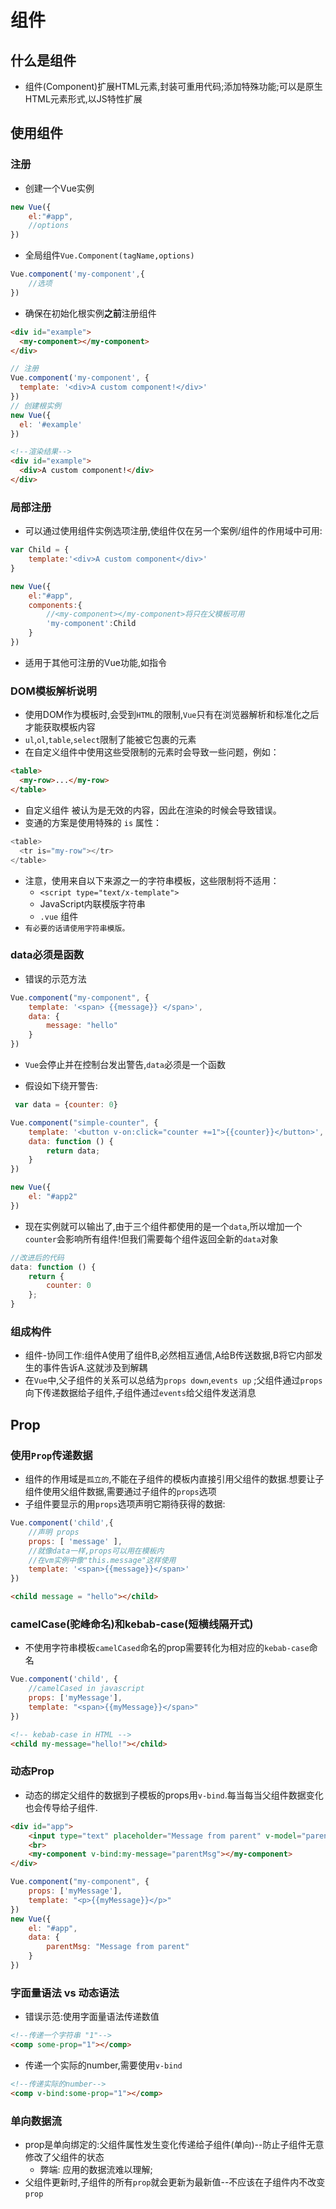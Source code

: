 # 组件
## 什么是组件
- 组件(Component)扩展HTML元素,封装可重用代码;添加特殊功能;可以是原生HTML元素形式,以JS特性扩展

## 使用组件
### 注册
- 创建一个Vue实例
```javascript
new Vue({
    el:"#app",
    //options
})
```
- 全局组件`Vue.Component(tagName,options)`
```javascript
Vue.component('my-component',{
    //选项
})
```
- 确保在初始化根实例**之前**注册组件
```html
<div id="example">
  <my-component></my-component>
</div>
```
```javascript
// 注册
Vue.component('my-component', {
  template: '<div>A custom component!</div>'
})
// 创建根实例
new Vue({
  el: '#example'
})
```
```html
<!--渲染结果-->
<div id="example">
  <div>A custom component!</div>
</div>
```
### 局部注册
- 可以通过使用组件实例选项注册,使组件仅在另一个案例/组件的作用域中可用:
```javascript
var Child = {
    template:'<div>A custom component</div>'
}

new Vue({
    el:"#app",
    components:{
        //<my-component></my-component>将只在父模板可用
        'my-component':Child
    }
})
```
- 适用于其他可注册的Vue功能,如指令

### DOM模板解析说明
- 使用DOM作为模板时,会受到`HTML`的限制,`Vue`只有在浏览器解析和标准化之后才能获取模板内容
- `ul`,`ol`,`table`,`select`限制了能被它包裹的元素
- 在自定义组件中使用这些受限制的元素时会导致一些问题，例如：
```html
<table>
  <my-row>...</my-row>
</table>
```
- 自定义组件 <my-row> 被认为是无效的内容，因此在渲染的时候会导致错误。
- 变通的方案是使用特殊的 `is` 属性：
```javascript
<table>
  <tr is="my-row"></tr>
</table>
```
- 注意，使用来自以下来源之一的字符串模板，这些限制将不适用：
    - `<script type="text/x-template">`
    - JavaScript内联模版字符串
    - `.vue` 组件
- `有必要的话请使用字符串模版。`

### data必须是函数
- 错误的示范方法
```javascript
Vue.component("my-component", {
    template: '<span> {{message}} </span>',
    data: {
        message: "hello"
    }
})
```
- `Vue`会停止并在控制台发出警告,`data`必须是一个函数

- 假设如下绕开警告:
```javascript
 var data = {counter: 0}

Vue.component("simple-counter", {
    template: '<button v-on:click="counter +=1">{{counter}}</button>',
    data: function () {
        return data;
    }
})

new Vue({
    el: "#app2"
})
```
- 现在实例就可以输出了,由于三个组件都使用的是一个`data`,所以增加一个`counter`会影响所有组件!但我们需要每个组件返回全新的`data`对象
```javascript
//改进后的代码
data: function () {
    return {
        counter: 0
    };
}
```

### 组成构件
- 组件-协同工作:组件A使用了组件B,必然相互通信,A给B传送数据,B将它内部发生的事件告诉A.这就涉及到解耦
- 在`Vue`中,父子组件的关系可以总结为`props down`,`events up` ;父组件通过`props`向下传递数据给子组件,子组件通过`events`给父组件发送消息

## Prop
### 使用`Prop`传递数据
- 组件的作用域是`孤立的`,不能在子组件的模板内直接引用父组件的数据.想要让子组件使用父组件数据,需要通过子组件的`props`选项
- 子组件要显示的用`props`选项声明它期待获得的数据:
```javascript
Vue.component('child',{
    //声明 props
    props: [ 'message' ],
    //就像data一样,props可以用在模板内
    //在vm实例中像"this.message"这样使用
    template: '<span>{{message}}</span>'
})
```
```html
<child message = "hello"></child>
```

### camelCase(驼峰命名)和kebab-case(短横线隔开式)
- 不使用字符串模板`camelCased`命名的prop需要转化为相对应的`kebab-case`命名
```javascript
Vue.component('child', {
    //camelCased in javascript
    props: ['myMessage'],
    template: "<span>{{myMessage}}</span>"
})
```
```html
<!-- kebab-case in HTML -->
<child my-message="hello!"></child>
```

### 动态Prop
- 动态的绑定父组件的数据到子模板的props用`v-bind`.每当每当父组件数据变化也会传导给子组件.
```html
<div id="app">
    <input type="text" placeholder="Message from parent" v-model="parentMsg">
    <br>
    <my-component v-bind:my-message="parentMsg"></my-component>
</div>
```
```javascript
Vue.component("my-component", {
    props: ['myMessage'],
    template: "<p>{{myMessage}}</p>"
})
new Vue({
    el: "#app",
    data: {
        parentMsg: "Message from parent"
    }
})
```

### 字面量语法 vs 动态语法
- 错误示范:使用字面量语法传递数值
```html
<!--传递一个字符串 "1"-->
<comp some-prop="1"></comp>
```
- 传递一个实际的number,需要使用`v-bind`
```html
<!--传递实际的number-->
<comp v-bind:some-prop="1"></comp>
```

### 单向数据流
- prop是单向绑定的:父组件属性发生变化传递给子组件(单向)--防止子组件无意修改了父组件的状态
    - 弊端: 应用的数据流难以理解;
- 父组件更新时,子组件的所有`prop`就会更新为最新值--不应该在子组件内不改变`prop`

